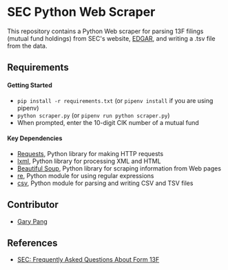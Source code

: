 # SEC Python Web Scraper
This repository contains a Python Web scraper for parsing 13F filings (mutual fund holdings) from SEC's website, [EDGAR](https://www.sec.gov/edgar/searchedgar/companysearch.html), and writing a .tsv file from the data.


## Requirements

#### Getting Started
- `pip install -r requirements.txt` (or `pipenv install` if you are using pipenv)
- `python scraper.py` (or `pipenv run python scraper.py`)
- When prompted, enter the 10-digit CIK number of a mutual fund

#### Key Dependencies

- [Requests](https://2.python-requests.org/en/master/), Python library for making HTTP requests
- [lxml](https://lxml.de/), Python library for processing XML and HTML
- [Beautiful Soup](https://pypi.org/project/beautifulsoup4/), Python library for scraping information from Web pages
- [re](https://docs.python.org/3/library/re.html), Python module for using regular expressions
- [csv](https://docs.python.org/3/library/csv.html), Python module for parsing and writing CSV and TSV files

## Contributor
- [Gary Pang](https://github.com/CodeWritingCow)

## References
- [SEC: Frequently Asked Questions About Form 13F](https://www.sec.gov/divisions/investment/13ffaq.htm)
